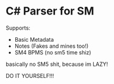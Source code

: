 # C# Parser for SM
Supports:
- Basic Metadata
- Notes (Fakes and mines too!)
- SM4 BPMS (no sm5 time shiz)

basically no SM5 shit, because im LAZY!

DO IT YOURSELF!!!